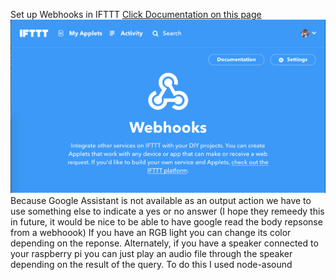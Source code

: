 Set up Webhooks in IFTTT
[Click Documentation on this page](https://ifttt.com/maker_webhooks)
![screenshot of how to get there](/images/webhookspage.png)
Because Google Assistant is not available as an output action we have to use something else to indicate a yes or no answer (I hope they remeedy this in future, it would be nice to be able to have google read the body repsonse from a webhoook)
If you have an RGB light you can change its color depending on the reponse. Alternately, if you have a speaker connected to your raspberry pi you can just play an audio file through the speaker depending on the result of the query.
To do this I used node-asound
